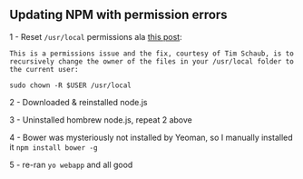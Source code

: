 ## Updating NPM with permission errors

1 -  Reset `/usr/local` permissions ala [this post](http://www.daigo.org/2013/11/installing-npm-on-mavericks-macbook-pro/):

```
This is a permissions issue and the fix, courtesy of Tim Schaub, is to recursively change the owner of the files in your /usr/local folder to the current user:

sudo chown -R $USER /usr/local
```
2 -  Downloaded & reinstalled node.js

3 - Uninstalled hombrew node.js, repeat 2 above

4 - Bower was mysteriously not installed by Yeoman, so I manually installed it `npm install bower -g`

5 - re-ran `yo webapp` and all good